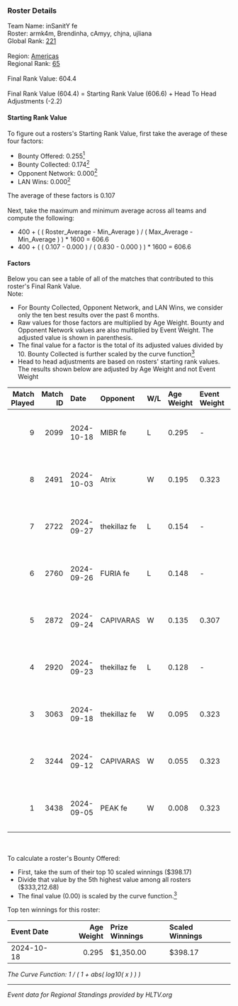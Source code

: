 ### Roster Details<br />
Team Name: inSanitY fe<br />
Roster: armk4m, Brendinha, cAmyy, chjna, ujliana<br />
Global Rank: [221](../../standings_global_2025_03_03.md)<br />
<br />
Region: [Americas]( ../../standings_americas_2025_03_03.md)<br />
Regional Rank: [65]( ../../standings_americas_2025_03_03.md)<br />
<br />
Final Rank Value:  604.4<br />
<br />
Final Rank Value (604.4) = Starting Rank Value (606.6) + Head To Head Adjustments (-2.2)<br />

#### Starting Rank Value<br />
To figure out a rosters's Starting Rank Value, first take the average of these four factors:<br />
- Bounty Offered: 0.255[<sup>1</sup>](#table2)
- Bounty Collected: 0.174[<sup>2</sup>](#table1)
- Opponent Network: 0.000[<sup>2</sup>](#table1)
- LAN Wins: 0.000[<sup>2</sup>](#table1)

The average of these factors is 0.107<br />
<br />
Next, take the maximum and minimum average across all teams and compute the following:<br />
- 400 + ( ( Roster_Average - Min_Average ) / ( Max_Average - Min_Average ) ) * 1600 = 606.6
- 400 + ( ( 0.107 - 0.000 ) / ( 0.830 - 0.000 ) ) * 1600 = 606.6


#### Factors<br />
Below you can see a table of all of the matches that contributed to this roster's Final Rank Value.<br />
Note:<br />

- For Bounty Collected, Opponent Network, and LAN Wins, we consider only the ten best results over the past 6 months.
- Raw values for those factors are multiplied by Age Weight. Bounty and Opponent Network values are also multiplied by Event Weight. The adjusted value is shown in parenthesis.
- The final value for a factor is the total of its adjusted values divided by 10. Bounty Collected is further scaled by the curve function[<sup>3</sup>](#curveFunction)
- Head to head adjustments are based on rosters' starting rank values. The results shown below are adjusted by Age Weight and not Event Weight
<span id="table1"></span><br />


| Match Played | Match ID | Date       | Opponent     | W/L | Age Weight | Event Weight | Bounty Collected | Opponent Network | LAN Wins  | H2H Adj. | Roster                                   |
| -: | -: | :- | :- | :- | :- | :- | :- | :- | :- | -: | :- |
|            9 |     2099 | 2024-10-18 | MIBR fe      | L   | 0.295      | -            | -                | -                | -         |    -4.25 | armk4m, Brendinha, cAmyy, chjna, ujliana |
|            8 |     2491 | 2024-10-03 | Atrix        | W   | 0.195      | 0.323        | 0.001 (0.000)    | 0.034 (0.002)    | 0 (0.000) |     3.18 | armk4m, Brendinha, cAmyy, chjna, ujliana |
|            7 |     2722 | 2024-09-27 | thekillaz fe | L   | 0.154      | -            | -                | -                | -         |    -2.45 | armk4m, Brendinha, cAmyy, chjna, ujliana |
|            6 |     2760 | 2024-09-26 | FURIA fe     | L   | 0.148      | -            | -                | -                | -         |    -0.52 | armk4m, Brendinha, cAmyy, chjna, ujliana |
|            5 |     2872 | 2024-09-24 | CAPIVARAS    | W   | 0.135      | 0.307        | 0.001 (0.000)    | 0.000 (0.000)    | 0 (0.000) |     1.60 | armk4m, Brendinha, cAmyy, chjna, ujliana |
|            4 |     2920 | 2024-09-23 | thekillaz fe | L   | 0.128      | -            | -                | -                | -         |    -2.03 | armk4m, Brendinha, cAmyy, chjna, ujliana |
|            3 |     3063 | 2024-09-18 | thekillaz fe | W   | 0.095      | 0.323        | 0.001 (0.000)    | 0.024 (0.001)    | 0 (0.000) |     1.49 | armk4m, Brendinha, cAmyy, chjna, ujliana |
|            2 |     3244 | 2024-09-12 | CAPIVARAS    | W   | 0.055      | 0.323        | 0.001 (0.000)    | 0.000 (0.000)    | 0 (0.000) |     0.66 | armk4m, Brendinha, cAmyy, chjna, ujliana |
|            1 |     3438 | 2024-09-05 | PEAK fe      | W   | 0.008      | 0.323        | 0.001 (0.000)    | 0.018 (0.000)    | 0 (0.000) |     0.13 | armk4m, Brendinha, cAmyy, chjna, ujliana |

<br />
<span id="table2"></span><br />
To calculate a roster's Bounty Offered:<br />

- First, take the sum of their top 10 scaled winnings ($398.17)
- Divide that value by the 5th highest value among all rosters ($333,212.68)
- The final value (0.00) is scaled by the curve function.[<sup>3</sup>](#curveFunction)

Top ten winnings for this roster:<br />

| Event Date | Age Weight | Prize Winnings | Scaled Winnings |
| :- | -: | :- | :- |
| 2024-10-18 |      0.295 | $1,350.00      | $398.17         |


<span id="curveFunction"></span>_The Curve Function: 1 / ( 1 + abs( log10( x ) ) )_<br />

---
_Event data for Regional Standings provided by HLTV.org_<br />
